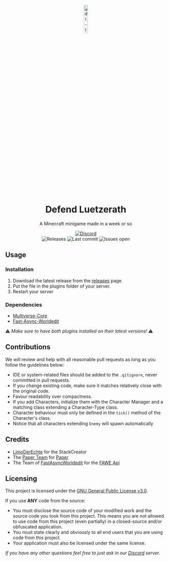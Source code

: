 <p align="center">
<img src="https://dwarslooper.com/images/dl.jpg" alt="dl-logo" width="15%"/>
</p>

<h1 align="center">Defend Luetzerath</h1>
<p align="center">A Minecraft minigame made in a week or so</p>

<div align="center">
    <a href="https://dwarslooper.com/discord"><img src="https://img.shields.io/discord/687682739297845269?logo=discord&style=for-the-badge" alt="Discord"/></a>
    <br>
    <img src="https://img.shields.io/github/v/tag/Dwarslooper/Defend-Luetzerath?style=for-the-badge" alt="Releases"/>
    <img src="https://img.shields.io/github/last-commit/Dwarslooper/Defend-Luetzerath?style=for-the-badge" alt="Last commit"/>
    <img src="https://img.shields.io/github/issues/Dwarslooper/Defend-Luetzerath?style=for-the-badge" alt="Issues open"/>
</div>

## Usage

### Installation
1. Download the latest release from the [releases](https://github.com/Dwarslooper/Invite-Scanner/releases) page.
2. Put the file in the plugins folder of your server.
3. Restart your server

### Dependencies
- [Multiverse-Core](https://dev.bukkit.org/projects/multiverse-core)
- [Fast-Async-Worldedit](https://www.spigotmc.org/resources/fastasyncworldedit.13932/)

⚠️ _Make sure to have both plugins installed on their latest versions!_ ⚠️

## Contributions
We will review and help with all reasonable pull requests as long as you follow the guidelines below:

- IDE or system-related files should be added to the `.gitignore`, never committed in pull requests.
- If you change existing code, make sure it matches relatively close with the original code.
- Favour readability over compactness.
- If you add Characters, initialize them with the Character Manager and a matching class extending a Character-Type class.
- Character behaviour must only be defined in the `tick()` method of the Character's class.
- Notice that all characters extending `Enemy` will spawn automatically

## Credits
- [LimoDerEchte](https://www.youtube.com/channel/UCEZPajhinrfyqoL7BgRld_g) for the StackCreator
- The [Paper Team](https://github.com/papermc) for [Paper](https://papermc.io)
- The Team of [FastAsyncWorldedit](https://intellectualsites.github.io/download/fawe.html) for the [FAWE Api](https://intellectualsites.github.io/fastasyncworldedit-documentation/api/api-usage.html)

## Licensing
This project is licensed under the [GNU General Public License v3.0](https://www.gnu.org/licenses/gpl-3.0.en.html). 

If you use **ANY** code from the source:
- You must disclose the source code of your modified work and the source code you took from this project. This means you are not allowed to use code from this project (even partially) in a closed-source and/or obfuscated application.
- You must state clearly and obviously to all end users that you are using code from this project.
- Your application must also be licensed under the same license.

*If you have any other questions feel free to just ask in our [Discord](https://dwarslooper.com/discord) server.*
